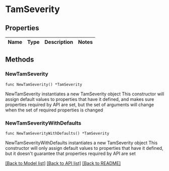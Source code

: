 # TamSeverity

## Properties

Name | Type | Description | Notes
------------ | ------------- | ------------- | -------------

## Methods

### NewTamSeverity

`func NewTamSeverity() *TamSeverity`

NewTamSeverity instantiates a new TamSeverity object
This constructor will assign default values to properties that have it defined,
and makes sure properties required by API are set, but the set of arguments
will change when the set of required properties is changed

### NewTamSeverityWithDefaults

`func NewTamSeverityWithDefaults() *TamSeverity`

NewTamSeverityWithDefaults instantiates a new TamSeverity object
This constructor will only assign default values to properties that have it defined,
but it doesn't guarantee that properties required by API are set


[[Back to Model list]](../README.md#documentation-for-models) [[Back to API list]](../README.md#documentation-for-api-endpoints) [[Back to README]](../README.md)


